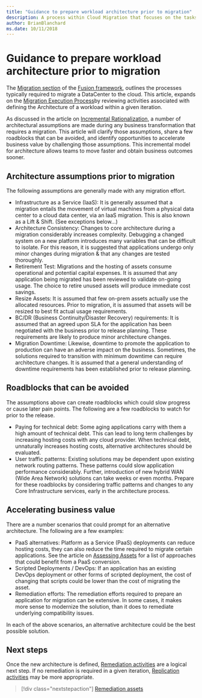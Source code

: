 ```yaml
---
title: "Guidance to prepare workload architecture prior to migration"
description: A process within Cloud Migration that focuses on the tasks of migrating workloads to the cloud
author: BrianBlanchard
ms.date: 10/11/2018
---
```


# Guidance to prepare workload architecture prior to migration

The [Migration section](../overview.md) of the [Fusion framework](../../overview.md), outlines the processes typically required to migrate a DataCenter to the cloud. This article, expands on the [Migration Execution Process](overview.md)by reviewing activities associated with defining the Architecture of a workload within a given iteration.

As discussed in the article on [Incremental Rationalization](../../digital-estate/rationalize-incremental.md), a number of architectural assumptions are made during any business transformation that requires a migration. This article will clarify those assumptions, share a few roadblocks that can be avoided, and identify opportunities to accelerate business value by challenging those assumptions. This incremental model for architecture allows teams to move faster and obtain business outcomes sooner.

## Architecture assumptions prior to migration

The following assumptions are generally made with any migration effort.

* Infrastructure as a Service (IaaS): It is generally assumed that a migration entails the movement of virtual machines from a physical data center to a cloud data center, via an IaaS migration. This is also known as a Lift & Shift. (See exceptions below...)
* Architecture Consistency: Changes to core architecture during a migration considerably increases complexity. Debugging a changed system on a new platform introduces many variables that can be difficult to isolate. For this reason, it is suggested that applications undergo only minor changes during migration & that any changes are tested thoroughly.
* Retirement Test: Migrations and the hosting of assets consume operational and potential capital expenses. It is assumed that any application being migrated has been reviewed to validate on-going usage. The choice to retire unused assets will produce immediate cost savings.
* Resize Assets: It is assumed that few on-prem assets actually use the allocated resources. Prior to migration, it is assumed that assets will be resized to best fit actual usage requirements.
* BC/DR (Business Continuity/Disaster Recovery) requirements: It is assumed that an agreed upon SLA for the application has been negotiated with the business prior to release planning. These requirements are likely to produce minor architecture changes.
* Migration Downtime: Likewise, downtime to promote the application to production can have an adverse impact on the business. Sometimes, the solutions required to transition with minimum downtime can require architecture changes. It is assumed that a general understanding of downtime requirements has been established prior to release planning.

## Roadblocks that can be avoided

The assumptions above can create roadblocks which could slow progress or cause later pain points. The following are a few roadblocks to watch for prior to the release.

* Paying for technical debt: Some aging applications carry with them a high amount of technical debt. This can lead to long term challenges by increasing hosting costs with any cloud provider. When technical debt, unnaturally increases hosting costs, alternative architectures should be evaluated.
* User traffic patterns: Existing solutions may be dependent upon existing network routing patterns. These patterns could slow application performance considerably. Further, introduction of new hybrid WAN (Wide Area Network) solutions can take weeks or even months. Prepare for these roadblocks by considering traffic patterns and changes to any Core Infrastructure services, early in the architecture process.

## Accelerating business value

There are a number scenarios that could prompt for an alternative architecture. The following are a few examples:

* PaaS alternatives: Platform as a Service (PaaS) deployments can reduce hosting costs, they can also reduce the time required to migrate certain applications. See the article on [Assessing Assets](assess.md) for a list of approaches that could benefit from a PaaS conversion.
* Scripted Deployments / DevOps: If an application has an existing DevOps deployment or other forms of scripted deployment, the cost of changing that scripts could be lower than the cost of migrating the asset.
* Remediation efforts: The remediation efforts required to prepare an application for migration can be extensive. In some cases, it makes more sense to modernize the solution, than it does to remediate underlying compatibility issues.

In each of the above scenarios, an alternative architecture could be the best possible solution.

## Next steps

Once the new architecture is defined, [Remediation activities](remediate.md) are a logical next step.
If no remediation is required in a given iteration, [Replication activities](remediate.md) may be more appropriate.

> [!div class="nextstepaction"]
> [Remediation assets](remediate.md)